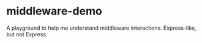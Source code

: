 # middleware-demo

A playground to help me understand middleware interactions. Express-like, but not Express.

